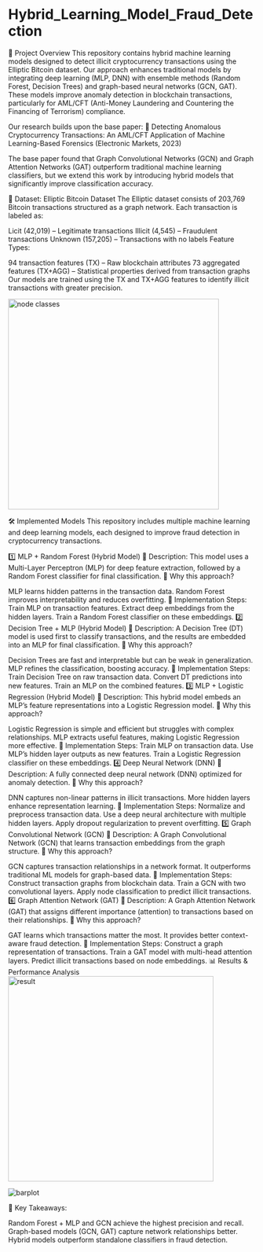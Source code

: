 # Hybrid_Learning_Model_Fraud_Detection


📌 Project Overview
This repository contains hybrid machine learning models designed to detect illicit cryptocurrency transactions using the Elliptic Bitcoin dataset. Our approach enhances traditional models by integrating deep learning (MLP, DNN) with ensemble methods (Random Forest, Decision Trees) and graph-based neural networks (GCN, GAT). These models improve anomaly detection in blockchain transactions, particularly for AML/CFT (Anti-Money Laundering and Countering the Financing of Terrorism) compliance.

Our research builds upon the base paper:
📄 Detecting Anomalous Cryptocurrency Transactions: An AML/CFT Application of Machine Learning-Based Forensics (Electronic Markets, 2023)

The base paper found that Graph Convolutional Networks (GCN) and Graph Attention Networks (GAT) outperform traditional machine learning classifiers, but we extend this work by introducing hybrid models that significantly improve classification accuracy.

📂 Dataset: Elliptic Bitcoin Dataset
The Elliptic dataset consists of 203,769 Bitcoin transactions structured as a graph network. Each transaction is labeled as:

Licit (42,019) – Legitimate transactions
Illicit (4,545) – Fraudulent transactions
Unknown (157,205) – Transactions with no labels
Feature Types:

94 transaction features (TX) – Raw blockchain attributes
73 aggregated features (TX+AGG) – Statistical properties derived from transaction graphs
Our models are trained using the TX and TX+AGG features to identify illicit transactions with greater precision.


<img width="429" alt="node classes" src="https://github.com/user-attachments/assets/6065a0c4-f460-4192-a3bc-c34f1a7b2031" />


🛠 Implemented Models
This repository includes multiple machine learning and deep learning models, each designed to improve fraud detection in cryptocurrency transactions.

1️⃣ MLP + Random Forest (Hybrid Model)
🔹 Description: This model uses a Multi-Layer Perceptron (MLP) for deep feature extraction, followed by a Random Forest classifier for final classification.
🔹 Why this approach?

MLP learns hidden patterns in the transaction data.
Random Forest improves interpretability and reduces overfitting.
🔹 Implementation Steps:
Train MLP on transaction features.
Extract deep embeddings from the hidden layers.
Train a Random Forest classifier on these embeddings.
2️⃣ Decision Tree + MLP (Hybrid Model)
🔹 Description: A Decision Tree (DT) model is used first to classify transactions, and the results are embedded into an MLP for final classification.
🔹 Why this approach?

Decision Trees are fast and interpretable but can be weak in generalization.
MLP refines the classification, boosting accuracy.
🔹 Implementation Steps:
Train Decision Tree on raw transaction data.
Convert DT predictions into new features.
Train an MLP on the combined features.
3️⃣ MLP + Logistic Regression (Hybrid Model)
🔹 Description: This hybrid model embeds an MLP’s feature representations into a Logistic Regression model.
🔹 Why this approach?

Logistic Regression is simple and efficient but struggles with complex relationships.
MLP extracts useful features, making Logistic Regression more effective.
🔹 Implementation Steps:
Train MLP on transaction data.
Use MLP’s hidden layer outputs as new features.
Train a Logistic Regression classifier on these embeddings.
4️⃣ Deep Neural Network (DNN)
🔹 Description: A fully connected deep neural network (DNN) optimized for anomaly detection.
🔹 Why this approach?

DNN captures non-linear patterns in illicit transactions.
More hidden layers enhance representation learning.
🔹 Implementation Steps:
Normalize and preprocess transaction data.
Use a deep neural architecture with multiple hidden layers.
Apply dropout regularization to prevent overfitting.
5️⃣ Graph Convolutional Network (GCN)
🔹 Description: A Graph Convolutional Network (GCN) that learns transaction embeddings from the graph structure.
🔹 Why this approach?

GCN captures transaction relationships in a network format.
It outperforms traditional ML models for graph-based data.
🔹 Implementation Steps:
Construct transaction graphs from blockchain data.
Train a GCN with two convolutional layers.
Apply node classification to predict illicit transactions.
6️⃣ Graph Attention Network (GAT)
🔹 Description: A Graph Attention Network (GAT) that assigns different importance (attention) to transactions based on their relationships.
🔹 Why this approach?

GAT learns which transactions matter the most.
It provides better context-aware fraud detection.
🔹 Implementation Steps:
Construct a graph representation of transactions.
Train a GAT model with multi-head attention layers.
Predict illicit transactions based on node embeddings.
📊 Results & Performance Analysis
<img width="418" alt="result" src="https://github.com/user-attachments/assets/0d00fa7f-f909-4e05-8784-14697913828b" />

![barplot](https://github.com/user-attachments/assets/bac0f8a5-3302-4eed-a3ca-c8033c2729fb)


📌 Key Takeaways:

Random Forest + MLP and GCN achieve the highest precision and recall.
Graph-based models (GCN, GAT) capture network relationships better.
Hybrid models outperform standalone classifiers in fraud detection.
